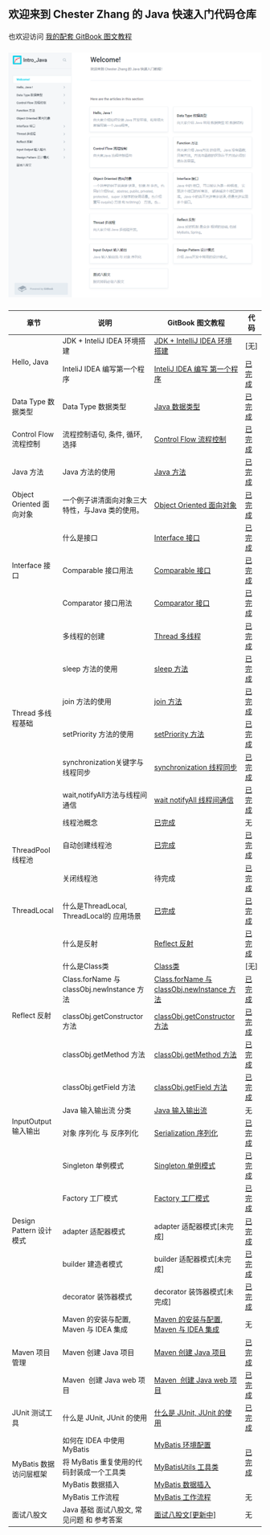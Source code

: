 ## 欢迎来到 Chester Zhang 的 Java 快速入门代码仓库
####
也欢迎访问 [我的配套 GitBook 图文教程](https://chesterzhang666.gitbook.io/intro-java/)
###
![gitbook_homepage](./picture/gitbook_homepage.png)
###

 
 
<table class="tg">
<thead>
  <tr>
    <th class="tg-nrix">章节</th>
    <th class="tg-nrix">说明</th>
    <th class="tg-nrix">GitBook 图文教程</th>
    <th class="tg-nrix">代码</th>
  </tr>
</thead>
<tbody>
  <tr>
    <td class="tg-nrix" rowspan="2">Hello, Java</td>
    <td class="tg-nrix">JDK + InteliJ IDEA 环境搭建</td>
    <td class="tg-nrix"><a href="https://chesterzhang666.gitbook.io/intro-java/hello-java/jdk-+-idea-huan-jing-da-jian">JDK + IntelliJ IDEA 环境搭建</a></td>
    <td class="tg-nrix">[无]</td>
  </tr>
  <tr>
    <td class="tg-nrix">InteliJ IDEA 编写第一个程序</td>
    <td class="tg-nrix"><a href="https://chesterzhang666.gitbook.io/intro-java/hello-java/hello-intellij-idea">InteliJ IDEA 编写 第一个程序</a></td>
    <td class="tg-nrix"><a href="https://github.com/chesterzhang/intro_Java/tree/zhc_dev/HelloProject">已完成</a></td>
  </tr>
  <tr>
    <td class="tg-nrix">Data Type 数据类型</td>
    <td class="tg-nrix">Data Type 数据类型</td>
    <td class="tg-nrix"><a href="https://chesterzhang666.gitbook.io/intro-java/data-type">Java 数据类型</a></td>
    <td class="tg-nrix"><a href="https://github.com/chesterzhang/intro_Java/tree/zhc_dev/DataTypeDemo">已完成</a></td>
  </tr>
  <tr>
    <td class="tg-nrix">Control Flow 流程控制</td>
    <td class="tg-nrix">流程控制语句, 条件, 循环, 选择</td>
    <td class="tg-nrix"><a href="https://chesterzhang666.gitbook.io/intro-java/control-flow">Control Flow 流程控制</a></td>
    <td class="tg-nrix"><a href="https://github.com/chesterzhang/intro_Java/tree/zhc_dev/ControlFlow/src/indi/chester/controflow">已完成</a></td>
  </tr>
  <tr>
    <td class="tg-nrix">Java 方法</td>
    <td class="tg-nrix">Java 方法的使用</td>
    <td class="tg-nrix"><a href="https://chesterzhang666.gitbook.io/intro-java/function">Java 方法</a></td>
    <td class="tg-nrix"><a href="https://github.com/chesterzhang/intro_Java/tree/zhc_dev/Function/src/indi/chester/functiondemo">已完成</a></td>
  </tr>
  <tr>
    <td class="tg-nrix">Object Oriented 面向对象</td>
    <td class="tg-nrix">一个例子讲清面向对象三大特性，与Java 类的使用。</td>
    <td class="tg-nrix"><a href="https://chesterzhang666.gitbook.io/intro-java/ji-cheng-feng-zhuang-yu-duo-tai">Object Oriented 面向对象</a></td>
    <td class="tg-nrix"><a href="https://github.com/chesterzhang/intro_Java/tree/zhc_dev/ObjectOriented/src/indi/chester/animal">已完成</a></td>
  </tr>
  <tr>
    <td class="tg-nrix" rowspan="3">Interface 接口</td>
    <td class="tg-nrix">什么是接口 </td>
    <td class="tg-nrix"><a href="https://chesterzhang666.gitbook.io/intro-java/interface-jie-kou">Interface 接口</a></td>
    <td class="tg-nrix"><a href="https://github.com/chesterzhang/intro_Java/tree/zhc_dev/Interface/src/indi/chester">已完成</a></td>
  </tr>
  <tr>
    <td class="tg-nrix">Comparable 接口用法</td>
    <td class="tg-nrix"><a href="https://chesterzhang666.gitbook.io/intro-java/interface-jie-kou/comparable">Comparable 接口</a></td>
    <td class="tg-nrix"><a href="https://github.com/chesterzhang/intro_Java/tree/zhc_dev/Interface/src/indi/chester/comparabledemo">已完成</a></td>
  </tr>
  <tr>
    <td class="tg-nrix">Comparator 接口用法</td>
    <td class="tg-nrix"><a href="https://chesterzhang666.gitbook.io/intro-java/interface-jie-kou/comparator">Comparator 接口</a></td>
    <td class="tg-nrix"><a href="https://github.com/chesterzhang/intro_Java/tree/zhc_dev/Interface/src/indi/chester/comparator">已完成</a></td>
  </tr>
  <tr>
    <td class="tg-nrix" rowspan="6">Thread 多线程基础</td>
    <td class="tg-nrix">多线程的创建</td>
    <td class="tg-nrix"><a href="https://chesterzhang666.gitbook.io/intro-java/thread">Thread 多线程</a></td>
    <td class="tg-nrix"><a href="https://github.com/chesterzhang/intro_Java/tree/zhc_dev/Thread/src/indi/chester/threadpool">已完成</a></td>
  </tr>
  <tr>
    <td class="tg-nrix">sleep 方法的使用</td>
    <td class="tg-nrix"><a href="https://chesterzhang666.gitbook.io/intro-java/thread/sleep-han-shu">sleep 方法</a></td>
    <td class="tg-nrix"><a href="https://github.com/chesterzhang/intro_Java/tree/zhc_dev/Thread/src/indi/chester/thread">已完成</a></td>
  </tr>
  <tr>
    <td class="tg-nrix">join 方法的使用</td>
    <td class="tg-nrix"><a href="https://chesterzhang666.gitbook.io/intro-java/thread/join-han-shu">join 方法</a></td>
    <td class="tg-nrix"><a href="https://github.com/chesterzhang/intro_Java/tree/zhc_dev/Thread/src/indi/chester/thread">已完成</a></td>
  </tr>
  <tr>
    <td class="tg-nrix">setPriority 方法的使用</td>
    <td class="tg-nrix"><a href="https://chesterzhang666.gitbook.io/intro-java/thread/setpriority-han-shu">setPriority 方法</a></td>
    <td class="tg-nrix"><a href="https://github.com/chesterzhang/intro_Java/tree/zhc_dev/Thread/src/indi/chester/thread">已完成</a></td>
  </tr>
  <tr>
    <td class="tg-nrix">synchronization关键字与线程同步</td>
    <td class="tg-nrix"><a href="https://chesterzhang666.gitbook.io/intro-java/thread/synchronization-xian-cheng-tong-bu">synchronization 线程同步</a></td>
    <td class="tg-nrix"><a href="https://github.com/chesterzhang/intro_Java/tree/zhc_dev/Thread/src/indi/chester/synchronization">已完成</a></td>
  </tr>
  <tr>
    <td class="tg-nrix">wait,notifyAll方法与线程间通信</td>
    <td class="tg-nrix"><a href="https://chesterzhang666.gitbook.io/intro-java/thread/wait-notifyall-xian-cheng-jian-tong-xin">wait notifyAll 线程间通信</a></td>
    <td class="tg-nrix"><a href="https://github.com/chesterzhang/intro_Java/tree/zhc_dev/Thread/src/indi/chester/producer_consumer">已完成</a></td>
  </tr>
  <tr>
    <td class="tg-nrix" rowspan="3">ThreadPool 线程池</td>
    <td class="tg-nrix">线程池概念</td>
    <td class="tg-nrix"><a href="https://chesterzhang666.gitbook.io/intro-java/threadpool-xian-cheng-chi">已完成</a></td>
    <td class="tg-nrix">无</td>
  </tr>
  <tr>
    <td class="tg-nrix">自动创建线程池</td>
    <td class="tg-nrix"><a href="https://chesterzhang666.gitbook.io/intro-java/threadpool-xian-cheng-chi/zi-dong-chuang-jian-xian-cheng-chi">已完成</a></td>
    <td class="tg-nrix"><a href="https://github.com/chesterzhang/intro_Java/tree/zhc_dev/Thread/src/indi/chester/threadpool">已完成</a></td>
  </tr>
  <tr>
    <td class="tg-nrix">关闭线程池</td>
    <td class="tg-nrix">待完成</td>
    <td class="tg-nrix"><a href="https://github.com/chesterzhang/intro_Java/tree/zhc_dev/Thread/src/indi/chester/threadpool">已完成</a></td>
  </tr>
  <tr>
    <td class="tg-nrix">ThreadLocal</td>
    <td class="tg-nrix">什么是ThreadLocal, ThreadLocal的 应用场景</td>
    <td class="tg-nrix"><a href="https://chesterzhang666.gitbook.io/intro-java/threadlocal">已完成</a></td>
    <td class="tg-nrix"><a href="https://github.com/chesterzhang/intro_Java/tree/zhc_dev/Thread/src/indi/chester/threadlocal">已完成</a></td>
  </tr>
  <tr>
    <td class="tg-nrix" rowspan="6"> Reflect 反射</td>
    <td class="tg-nrix">什么是反射</td>
    <td class="tg-nrix"><a href="https://chesterzhang666.gitbook.io/intro-java/refelct-fan-she">Reflect 反射</a></td>
    <td class="tg-nrix"><a href="https://github.com/chesterzhang/intro_Java/tree/zhc_dev/Reflect/src/indi/chester/reflectdemo">已完成</a></td>
  </tr>
  <tr>
    <td class="tg-nrix">什么是Class类</td>
    <td class="tg-nrix"><a href="https://chesterzhang666.gitbook.io/intro-java/refelct-fan-she/class-lei">Class类</a></td>
    <td class="tg-nrix">[无]</td>
  </tr>
  <tr>
    <td class="tg-nrix">Class.forName 与 classObj.newInstance 方法</td>
    <td class="tg-nrix"><a href="https://chesterzhang666.gitbook.io/intro-java/refelct-fan-she/class.forname-yu-classobj.newinstance-fang-fa">Class.forName 与 classObj.newInstance 方法</a></td>
    <td class="tg-nrix"><a href="https://github.com/chesterzhang/intro_Java/tree/zhc_dev/Reflect/src/indi/chester/classdemo">已完成</a></td>
  </tr>
  <tr>
    <td class="tg-nrix">classObj.getConstructor 方法</td>
    <td class="tg-nrix"><a href="https://chesterzhang666.gitbook.io/intro-java/refelct-fan-she/class.getconstructor-fang-fa">classObj.getConstructor 方法</a></td>
    <td class="tg-nrix"><a href="https://github.com/chesterzhang/intro_Java/tree/zhc_dev/Reflect/src/indi/chester/constructordemo">已完成</a></td>
  </tr>
  <tr>
    <td class="tg-nrix">classObj.getMethod 方法</td>
    <td class="tg-nrix"><a href="https://chesterzhang666.gitbook.io/intro-java/refelct-fan-she/classobj.getmethod-fang-fa">classObj.getMethod 方法</a></td>
    <td class="tg-nrix"><a href="https://github.com/chesterzhang/intro_Java/tree/zhc_dev/Reflect/src/indi/chester/methoddemo">已完成</a></td>
  </tr>
  <tr>
    <td class="tg-nrix">classObj.getField 方法</td>
    <td class="tg-nrix"><a href="https://chesterzhang666.gitbook.io/intro-java/refelct-fan-she/classobj.getfield-fang-fa">classObj.getField 方法</a></td>
    <td class="tg-nrix"><a href="https://github.com/chesterzhang/intro_Java/tree/zhc_dev/Reflect/src/indi/chester/fileddemo">已完成</a></td>
  </tr>
  <tr>
    <td class="tg-nrix" rowspan="2">InputOutput 输入输出</td>
    <td class="tg-nrix">Java 输入输出流 分类</td>
    <td class="tg-nrix"><a href="https://chesterzhang666.gitbook.io/intro-java/input-output-shu-ru-shu-chu">Java 输入输出流</a></td>
    <td class="tg-nrix">无</td>
  </tr>
  <tr>
    <td class="tg-nrix">对象 序列化 与 反序列化</td>
    <td class="tg-nrix"><a href="https://chesterzhang666.gitbook.io/intro-java/input-output-shu-ru-shu-chu/serialization-xu-lie-hua">Serialization 序列化</a></td>
    <td class="tg-nrix"><a href="https://github.com/chesterzhang/intro_Java/tree/zhc_dev/InputOutput">已完成</a></td>
  </tr>
  <tr>
    <td class="tg-nrix" rowspan="5">Design Pattern 设计模式</td>
    <td class="tg-nrix"> Singleton 单例模式</td>
    <td class="tg-nrix"><a href="https://chesterzhang666.gitbook.io/intro-java/design-pattern-she-ji-mo-shi/singleton-dan-li-mo-shi">Singleton 单例模式</a></td>
    <td class="tg-nrix"><a href="https://github.com/chesterzhang/intro_Java/tree/zhc_dev/DesignPattern/src/indi/chester/singleton">已完成</a></td>
  </tr>
  <tr>
    <td class="tg-nrix"> Factory 工厂模式</td>
    <td class="tg-nrix"><a href="https://chesterzhang666.gitbook.io/intro-java/design-pattern-she-ji-mo-shi/factory-gong-chang-mo-shi">Factory 工厂模式</a></td>
    <td class="tg-nrix"><a href="https://github.com/chesterzhang/intro_Java/tree/zhc_dev/DesignPattern/src/indi/chester/factory">已完成</a></td>
  </tr>
  <tr>
    <td class="tg-nrix">adapter 适配器模式</td>
    <td class="tg-nrix">adapter 适配器模式[未完成]</td>
    <td class="tg-nrix"><a href="https://github.com/chesterzhang/intro_Java/tree/zhc_dev/DesignPattern/src/indi/chester/adapter">已完成</a></td>
  </tr>
  <tr>
    <td class="tg-nrix">builder 建造者模式</td>
    <td class="tg-nrix">builder 适配器模式[未完成]</td>
    <td class="tg-nrix"><a href="https://github.com/chesterzhang/intro_Java/tree/zhc_dev/DesignPattern/src/indi/chester/builder">已完成</a></td>
  </tr>
  <tr>
    <td class="tg-nrix">decorator 装饰器模式</td>
    <td class="tg-nrix">decorator 装饰器模式[未完成]</td>
    <td class="tg-nrix"><a href="https://github.com/chesterzhang/intro_Java/tree/zhc_dev/DesignPattern/src/indi/chester/decorator">已完成</a></td>
  </tr>
  <tr>
    <td class="tg-nrix" rowspan="3">Maven 项目管理</td>
    <td class="tg-nrix">Maven 的安装与配置, Maven 与 IDEA 集成</td>
    <td class="tg-nrix"><a href="https://chesterzhang666.gitbook.io/intro-java/maven/maven-an-zhuang-yu-pei-zhi">Maven 的安装与配置, Maven 与 IDEA 集成</a></td>
    <td class="tg-nrix">无</td>
  </tr>
  <tr>
    <td class="tg-nrix">Maven 创建 Java 项目</td>
    <td class="tg-nrix"><a href="https://chesterzhang666.gitbook.io/intro-java/maven/maven-chuang-jian-java-xiang-mu">Maven 创建 Java 项目</a></td>
    <td class="tg-nrix"><a href="https://github.com/chesterzhang/intro_Java/tree/zhc_dev/Maven0">已完成</a></td>
  </tr>
  <tr>
    <td class="tg-nrix">Maven&nbsp;&nbsp;创建 Java web 项目</td>
    <td class="tg-nrix"><a href="https://chesterzhang666.gitbook.io/intro-java/maven/maven-chuang-jian-java-web-xiang-mu">Maven&nbsp;&nbsp;创建 Java web 项目</a></td>
    <td class="tg-nrix"><a href="https://github.com/chesterzhang/intro_Java/tree/zhc_dev/Maven1">已完成</a></td>
  </tr>
  <tr>
    <td class="tg-nrix">JUnit 测试工具</td>
    <td class="tg-nrix">什么是 JUnit, JUnit 的使用</td>
    <td class="tg-nrix"><a href="https://chesterzhang666.gitbook.io/intro-java/junit-dan-yuan-ce-shi-gong-ju">什么是 JUnit, JUnit 的使用</a></td>
    <td class="tg-nrix"><a href="https://github.com/chesterzhang/intro_Java/tree/zhc_dev/JUnit">已完成</a></td>
  </tr>
  <tr>
    <td class="tg-nrix" rowspan="4">MyBatis 数据访问层框架</td>
    <td class="tg-nrix">如何在 IDEA 中使用 MyBatis</td>
    <td class="tg-nrix"><a href="https://chesterzhang666.gitbook.io/intro-java/mybatis/mybatis-huan-jing-pei-zhi">MyBatis 环境配置</a></td>
    <td class="tg-nrix" rowspan="3"><a href="https://github.com/chesterzhang/intro_Java/tree/zhc_dev/MyBatis">已完成</a></td>
  </tr>
  <tr>
    <td class="tg-nrix">将 MyBatis 重复使用的代码封装成一个工具类</td>
    <td class="tg-nrix"><a href="https://chesterzhang666.gitbook.io/intro-java/mybatis/mybatisutils-gong-ju-lei">MyBatisUtils 工具类</a></td>
  </tr>
  <tr>
    <td class="tg-nrix">MyBatis 数据插入</td>
    <td class="tg-nrix"><a href="https://chesterzhang666.gitbook.io/intro-java/mybatis/mybatis-shu-ju-cha-ru" target="_blank" rel="noopener noreferrer">MyBatis 数据插入</a></td>
  </tr>
  <tr>
    <td class="tg-nrix">MyBatis 工作流程</td>
    <td class="tg-nrix"><a href="https://chesterzhang666.gitbook.io/intro-java/mybatis">MyBatis 工作流程</a></td>
    <td class="tg-nrix">无</td>
  </tr>
  <tr>
    <td class="tg-nrix">面试八股文</td>
    <td class="tg-nrix">Java 基础 面试八股文, 常见问题 和 参考答案</td>
    <td class="tg-nrix"><a href="https://chesterzhang666.gitbook.io/intro-java/mian-shi-ba-gu-wen">面试八股文[更新中]</a></td>
    <td class="tg-nrix">无</td>
  </tr>
</tbody>
</table>